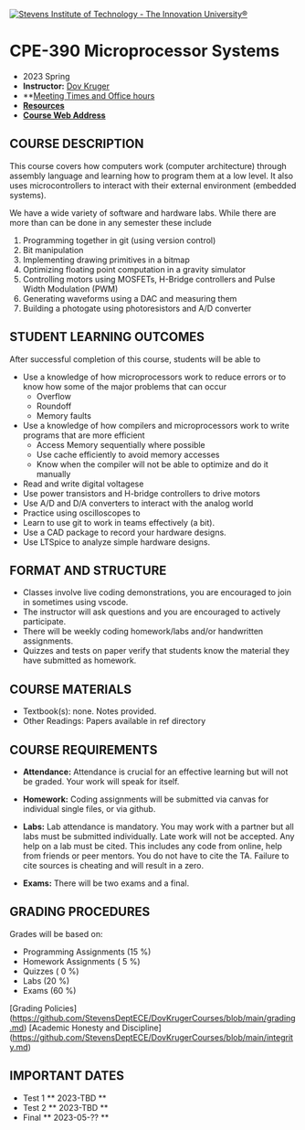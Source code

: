 [<img src="StevensLogo.webp" alt="Stevens Institute of Technology - The Innovation University®">](http://stevens.edu/)
# CPE-390 Microprocessor Systems
* 2023 Spring
* **Instructor:**  [Dov Kruger](bio.md)
* **[Meeting Times and Office hours](https://docs.google.com/document/d/1oGd1BAd2IXx_xc6Bu6MAiVJy72UGDWkF6PVNu05jV4s/edit?usp=sharing)
* **[Resources](resources.md)**
* **[Course Web Address](https://github.com/stevensdeptece/CPE390)**

## COURSE DESCRIPTION

This course covers how computers work (computer architecture) through assembly language
and learning how to program them at a low level.
It also uses microcontrollers to interact with their external environment (embedded systems).

We have a wide variety of software and hardware labs. While there are more than can be done in any semester these include

1. Programming together in git (using version control)
1. Bit manipulation
1. Implementing drawing primitives in a bitmap
1. Optimizing floating point computation in a gravity simulator
1. Controlling motors using MOSFETs, H-Bridge controllers and Pulse Width Modulation (PWM)
1. Generating waveforms using a DAC and measuring them
1. Building a photogate using photoresistors and A/D converter

## STUDENT LEARNING OUTCOMES

After successful completion of this course, students will be able to
* Use a knowledge of how microprocessors work to reduce errors or to know how some of the major problems that can occur
  * Overflow
  * Roundoff
  * Memory faults
* Use a knowledge of how compilers and microprocessors work to write programs that are more efficient
  * Access Memory sequentially where possible
  * Use cache efficiently to avoid memory accesses
  * Know when the compiler will not be able to optimize and do it manually
* Read and write digital voltagese
* Use power transistors and H-bridge controllers to drive motors
* Use A/D and D/A converters to interact with the analog world
* Practice using oscilloscopes to 
* Learn to use git to work in teams effectively (a bit).
* Use a CAD package to record your hardware designs.
* Use LTSpice to analyze simple hardware designs.	


## FORMAT AND STRUCTURE
* Classes involve live coding demonstrations, you are encouraged to join in sometimes using vscode.
* The instructor will ask questions and you are encouraged to actively participate.
* There will be weekly coding homework/labs and/or handwritten assignments.
* Quizzes and tests on paper verify that students know the material they have submitted as homework.

## COURSE MATERIALS
* Textbook(s): 		none. Notes provided.
* Other Readings: 	Papers available in ref directory

## COURSE REQUIREMENTS
* **Attendance:**	Attendance is crucial for an effective learning but will not be graded. Your work will speak for itself.
* **Homework:** 	Coding assignments will be submitted via canvas for individual single files, or via github.
* **Labs:** 	Lab attendance is mandatory. You may work with a partner but all labs must be submitted individually. Late work will not be accepted. Any help on a lab must be cited. This includes any code from online, help from friends or peer mentors. You do not have to cite the TA. Failure to cite sources is cheating and will result in a zero. 

* **Exams:** 	 	There will be two exams and a final.

## GRADING PROCEDURES
Grades will be based on:
* Programming Assignments            (15 %)
* Homework Assignments	              ( 5 %)
* Quizzes                            ( 0 %)
* Labs	   		                         (20 %)
* Exams		              	             (60 %)

[Grading Policies] (https://github.com/StevensDeptECE/DovKrugerCourses/blob/main/grading.md)
[Academic Honesty and Discipline] (https://github.com/StevensDeptECE/DovKrugerCourses/blob/main/integrity.md)

## IMPORTANT DATES
* Test 1           ** 2023-TBD **
* Test 2           ** 2023-TBD **
* Final            ** 2023-05-?? **
